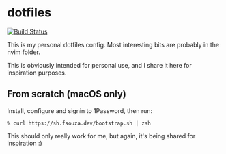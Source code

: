 # dotfiles

[![Build Status](https://github.com/fsouza/dotfiles/workflows/Build/badge.svg)](https://github.com/fsouza/dotfiles/actions?query=branch:main+workflow:Build)

This is my personal dotfiles config. Most interesting bits are probably in the
nvim folder.

This is obviously intended for personal use, and I share it here for
inspiration purposes.

## From scratch (macOS only)

Install, configure and signin to 1Password, then run:

```
% curl https://sh.fsouza.dev/bootstrap.sh | zsh
```

This should only really work for me, but again, it's being shared for
inspiration :)
